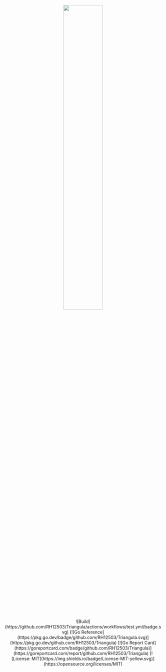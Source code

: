 <p align="center">
  <img src="https://files.catbox.moe/jhi170.svg" width="50%">
</p>

<p align="center">
  ![Build](https://github.com/RH12503/Triangula/actions/workflows/test.yml/badge.svg)
  [![Go Reference](https://pkg.go.dev/badge/github.com/RH12503/Triangula.svg)](https://pkg.go.dev/github.com/RH12503/Triangula)
  [![Go Report Card](https://goreportcard.com/badge/github.com/RH12503/Triangula)](https://goreportcard.com/report/github.com/RH12503/Triangula)
  [![License: MIT](https://img.shields.io/badge/License-MIT-yellow.svg)](https://opensource.org/licenses/MIT)
</p>
